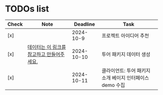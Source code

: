 # TODOs list

| Check | Note       | Deadline   | Task           |
|-------|------------|------------|----------------|
| [x]   |            | 2024-10-9  | 프로젝트 아이디어 추천 |
| [x]   |[데이터는 이 링크를 참고하고 만들어주세요.](https://apis.data.go.kr/B551011/KorService1/areaBasedList1?serviceKey=cxtbTLbpx9N%2FaG8%2BHZPEINXBbq6cMJ%2B4Xkhr4fVQIwzPX8YDEX%2F0O1oEfDecBvKbRRnUTcX9bvKf5uLbPj3m%2FA%3D%3D&_type=json&MobileOS=ETC&MobileApp=AppTest&areaCode=1&contentTypeId=12&pageNo=1&sigunguCode&numOfRows=800)| 2024-10-10  | 투어 패키지 데이터 생성 |
| [x]   |            | 2024-10-11  | 클라이언트: 투어 패키지 소개 베이지 인터페이스 demo 수집 |
